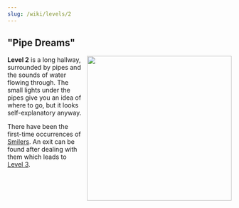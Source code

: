 ```yaml
---
slug: /wiki/levels/2
---
```


## "Pipe Dreams"
<div style="float:right; margin: 0px 0px 10px 10px">
 <img align="right" width="325" src="https://github.com/DavidJoacaRo/Budget-Docs/assets/32200281/2ece080d-3a8c-4334-b2cf-51ab80e10d5d"/>
</div>

**Level 2** is a long hallway, surrounded by pipes and the sounds of water flowing through. The small lights under the pipes give you an idea of where to go, but it looks self-explanatory anyway.

There have been the first-time occurrences of [Smilers](/wiki/entities#the-smiler). An exit can be found after dealing with them which leads to [Level 3](/wiki/levels/3).
